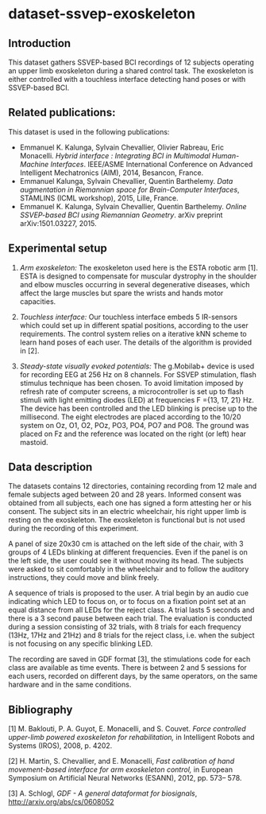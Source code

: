 # dataset-ssvep-exoskeleton

## Introduction

This dataset gathers SSVEP-based BCI recordings of 12 subjects operating an upper limb exoskeleton during a shared control task. The exoskeleton is either controlled with a touchless interface detecting hand poses or with SSVEP-based BCI.


## Related publications:

This dataset is used in the following publications:

-  Emmanuel K. Kalunga, Sylvain Chevallier, Olivier Rabreau, Eric Monacelli. _Hybrid interface : Integrating BCI in Multimodal Human-Machine Interfaces_. IEEE/ASME International Conference on Advanced Intelligent Mechatronics (AIM), 2014, Besancon, France.
-  Emmanuel Kalunga, Sylvain Chevallier, Quentin Barthelemy. _Data augmentation in Riemannian space for Brain-Computer Interfaces_, STAMLINS (ICML workshop), 2015, Lille, France.
-  Emmanuel K. Kalunga, Sylvain Chevallier, Quentin Barthelemy. _Online SSVEP-based BCI using Riemannian Geometry_. arXiv preprint arXiv:1501.03227, 2015.


## Experimental setup

1. *Arm exoskeleton:* The exoskeleton used here is the ESTA robotic arm [1]. ESTA is designed to compensate for muscular dystrophy in the shoulder and elbow muscles occurring in several degenerative diseases, which affect the large muscles but spare the wrists and hands motor capacities.

2. *Touchless interface:* Our touchless interface embeds 5 IR-sensors which could set up in different spatial positions, according to the user requirements. The control system relies on a iterative kNN scheme to learn hand poses of each user. The details of the algorithm is provided in [2].

3. *Steady-state visually evoked potentials:* The g.Mobilab+ device is used for recording EEG at 256 Hz on 8 channels. For SSVEP stimulation, flash stimulus technique has been chosen. To avoid limitation imposed by refresh rate of computer screens, a microcontroller is set up to  flash stimuli with light emitting diodes (LED) at frequencies F ={13, 17, 21} Hz. The device has been controlled and the LED blinking is precise up to the millisecond. The eight electrodes are placed according to the 10/20 system on Oz, O1, O2, POz, PO3, PO4, PO7 and PO8.  The ground was placed on Fz and the reference was located on the right (or left) hear mastoid.

## Data description

The datasets contains 12 directories, containing recording from 12 male and female subjects aged between 20 and 28 years. Informed consent was obtained from all subjects, each one has signed a form attesting her or his consent. The subject sits in an electric wheelchair, his right upper limb is resting on the exoskeleton. The exoskeleton is functional but is not used during the recording of this experiment.

A panel of size 20x30 cm is attached on the left side of the chair, with 3 groups of 4 LEDs blinking at different frequencies. Even if the panel is on the left side, the user could see it without moving its head. The subjects were asked to sit comfortably in the wheelchair and to follow the auditory instructions, they could move and blink freely.

A sequence of trials is proposed to the user. A trial begin by an audio cue indicating which LED to focus on, or to focus on a fixation point set at an equal distance from all LEDs for the reject class. A trial lasts 5 seconds and there is a 3 second pause between each trial. The evaluation is conducted during a session consisting of 32 trials, with 8 trials for each frequency (13Hz, 17Hz and 21Hz) and 8 trials for the reject class, i.e. when the subject is not focusing on any specific blinking LED.

The recording are saved in GDF format [3], the stimulations code for each class are available as time events. There is between 2 and 5 sessions for each users, recorded on different days, by the same operators, on the same hardware and in the same conditions.

## Bibliography

[1] M. Baklouti, P. A. Guyot, E. Monacelli, and S. Couvet. _Force controlled upper-limb powered exoskeleton for rehabilitation,_ in Intelligent Robots and Systems (IROS), 2008, p. 4202.

[2] H. Martin, S. Chevallier, and E. Monacelli, _Fast calibration of hand movement-based interface for arm exoskeleton control,_ in European Symposium on Artificial Neural Networks (ESANN), 2012, pp. 573– 578.

[3] A. Schlogl, _GDF - A general dataformat for biosignals_, http://arxiv.org/abs/cs/0608052
